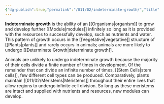 ```yaml
---
{"dg-publish":true,"permalink":"/011/02/indeterminate-growth/","title":"Indeterminate Growth","tags":["BIOL412"],"created":"2024-09-26T13:45:04.093-07:00","updated":"2024-09-26T15:19:22.501-07:00"}
---
```


**Indeterminate growth** is the ability of an [[Organisms\|organism]] to grow and develop further [[Module\|modules]] infinitely so long as it is provided with the resources to successfully develop, such as nutrients and water. This pattern of growth occurs in the [[Vegetative\|vegetative]] structure of [[Plants\|plants]] and rarely occurs in animals; animals are more likely to undergo [[Determinate Growth\|determinate growth]].

Animals are unlikely to undergo indeterminate growth because the majority of their cells divide a finite number of times in development. Of the remainder that can divide an infinite number of times, [[Stem Cells\|stem cells]], few different cell types can be produced. Comparatively, plants maintain [[011/02/Meristems\|Meristems]] throughout their entire lives that allow regions to undergo infinite cell division. So long as these meristems are intact and supplied with nutrients and resources, new modules can develop.